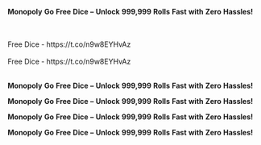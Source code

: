 <strong>Monopoly</strong> <strong>Go</strong> <strong>Free</strong> <strong>Dice</strong> <strong>–</strong> <strong>Unlock</strong> <strong>999,999</strong> <strong>Rolls</strong> <strong>Fast</strong> <strong>with</strong> <strong>Zero</strong> <strong>Hassles!</strong>

<br>
<br>Free Dice - https://t.co/n9w8EYHvAz
<br>
<br>Free Dice - https://t.co/n9w8EYHvAz
<br>
<br>

<strong>Monopoly</strong> <strong>Go</strong> <strong>Free</strong> <strong>Dice</strong> <strong>–</strong> <strong>Unlock</strong> <strong>999,999</strong> <strong>Rolls</strong> <strong>Fast</strong> <strong>with</strong> <strong>Zero</strong> <strong>Hassles!</strong>

<strong>Monopoly</strong> <strong>Go</strong> <strong>Free</strong> <strong>Dice</strong> <strong>–</strong> <strong>Unlock</strong> <strong>999,999</strong> <strong>Rolls</strong> <strong>Fast</strong> <strong>with</strong> <strong>Zero</strong> <strong>Hassles!</strong>

<strong>Monopoly</strong> <strong>Go</strong> <strong>Free</strong> <strong>Dice</strong> <strong>–</strong> <strong>Unlock</strong> <strong>999,999</strong> <strong>Rolls</strong> <strong>Fast</strong> <strong>with</strong> <strong>Zero</strong> <strong>Hassles!</strong>

<strong>Monopoly</strong> <strong>Go</strong> <strong>Free</strong> <strong>Dice</strong> <strong>–</strong> <strong>Unlock</strong> <strong>999,999</strong> <strong>Rolls</strong> <strong>Fast</strong> <strong>with</strong> <strong>Zero</strong> <strong>Hassles!</strong>
